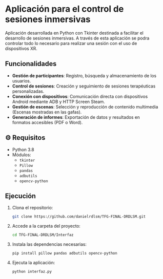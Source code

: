 # Aplicación para el control de sesiones inmersivas

Aplicación desarrollada en Python con Tkinter destinada a facilitar el
desarrollo de sesiones inmersivas. A través de esta aplicación se podra controlar todo lo necesario para realizar 
una sesión con el uso de dispositivos XR.

## Funcionalidades

- **Gestión de participantes**: Registro, búsqueda y almacenamiento de los usuarios.
- **Control de sesiones**: Creación y seguimiento de sesiones terapéuticas personalizadas.
- **Conexión con dispositivos**: Comunicación directa con dispositivos Android mediante ADB y HTTP Screen Steam.
- **Gestión de escenas**: Selección y reproducción de contenido multimedia (Escenas mostradas en las gafas).
- **Generación de informes**: Exportación de datos y resultados en formatos accesibles (PDF o Word).


## ⚙️ Requisitos

- Python 3.8
- Módulos:
  - `tkinter`
  - `Pillow`
  - `pandas`
  - `adbutils`
  - `opencv-python`

##  Ejecución

1. Clona el repositorio:
   ```bash
   git clone https://github.com/danielrdlsm/TFG-FINAL-DRDLSM.git

2. Accede a la carpeta del proyecto:
      ```bash
   cd TFG-FINAL-DRDLSM/Interfaz

3. Instala las dependencias necesarias:
    ```bash
    pip install pillow pandas adbutils opencv-python
    ```
4.  Ejecuta la aplicación:
    ```bash
    python interfaz.py

